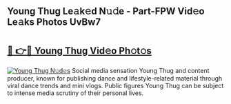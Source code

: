 ## Young Thug Le𝚊k𝚎d N𝚞𝚍e - Part-FPW Vid𝚎o Le𝚊ks Photos UvBw7

# <h2><a href="http://fbd67c.evod.top/?m=Young+Thug">🔗 👉🔴 Young Thug Vid𝚎o Ph𝚘t𝚘s</a></h2>

[![Young Thug N𝚞d𝚎s](https://i.imgur.com/8V9OHl7.gif)](http://fbd67c.evod.top/?m=Young+Thug)
Social media sensation Young Thug and content producer, known for publishing dance and lifestyle-related material through viral dance trends and mini vlogs. Public figures Young Thug can be subject to intense media scrutiny of their personal lives. 

